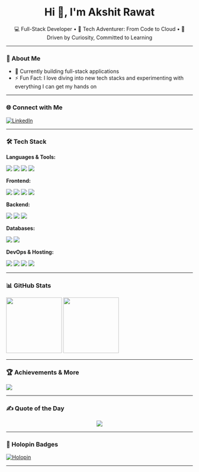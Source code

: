 <h1 align="center">Hi 👋, I'm Akshit Rawat</h1>

<p align="center">
  💻 Full-Stack Developer • 🌱 Tech Adventurer: From Code to Cloud • 🎯 Driven by Curiosity, Committed to Learning
</p>

---

### 🚀 About Me
- 🔭 Currently building full-stack applications
- ⚡ Fun Fact: I love diving into new tech stacks and experimenting with everything I can get my hands on

---

### 🌐 Connect with Me

<p align="left">
  <a href="https://www.linkedin.com/in/akshitrawat21/" target="_blank">
    <img alt="LinkedIn" src="https://img.shields.io/badge/LinkedIn-0077B5.svg?style=flat-square&logo=linkedin&logoColor=white"/>
  </a>
</p>

---

### 🛠️ Tech Stack

**Languages & Tools:**

<p>
  <img src="https://img.shields.io/badge/JavaScript-F7DF1E?style=flat&logo=javascript&logoColor=black"/>
  <img src="https://img.shields.io/badge/TypeScript-007ACC?style=flat&logo=typescript&logoColor=white"/>
  <img src="https://img.shields.io/badge/Python-3776AB?style=flat&logo=python&logoColor=white"/>
  <img src="https://img.shields.io/badge/C++-00599C?style=flat&logo=c%2B%2B&logoColor=white"/>
</p>

**Frontend:**

<p>
  <img src="https://img.shields.io/badge/React-20232A?style=flat&logo=react&logoColor=61DAFB"/>
  <img src="https://img.shields.io/badge/Next.js-000000?style=flat&logo=nextdotjs&logoColor=white"/>
  <img src="https://img.shields.io/badge/Chakra UI-319795?style=flat&logo=chakraui&logoColor=white"/>
  <img src="https://img.shields.io/badge/Bootstrap-563D7C?style=flat&logo=bootstrap&logoColor=white"/>
</p>

**Backend:**

<p>
  <img src="https://img.shields.io/badge/Node.js-339933?style=flat&logo=nodedotjs&logoColor=white"/>
  <img src="https://img.shields.io/badge/Express-000000?style=flat&logo=express&logoColor=white"/>
  <img src="https://img.shields.io/badge/Socket.io-010101?style=flat&logo=socket.io&logoColor=white"/>
</p>

**Databases:**

<p>
  <img src="https://img.shields.io/badge/MongoDB-4EA94B?style=flat&logo=mongodb&logoColor=white"/>
  <img src="https://img.shields.io/badge/MySQL-00000F?style=flat&logo=mysql&logoColor=white"/>
</p>

**DevOps & Hosting:**

<p>
  <img src="https://img.shields.io/badge/AWS-FF9900?style=flat&logo=amazonaws&logoColor=white"/>
  <img src="https://img.shields.io/badge/Vercel-000000?style=flat&logo=vercel&logoColor=white"/>
  <img src="https://img.shields.io/badge/Netlify-00C7B7?style=flat&logo=netlify&logoColor=white"/>
  <img src="https://img.shields.io/badge/Firebase-FFCA28?style=flat&logo=firebase&logoColor=black"/>
</p>

---

### 📊 GitHub Stats

<p align="left">
  <img src="https://github-readme-stats.vercel.app/api?username=akshitrawat21&show_icons=true&theme=radical" height="150"/>
  <img src="https://github-readme-streak-stats.herokuapp.com?user=akshitrawat21&theme=radical" height="150"/>
</p>

---

### 🏆 Achievements & More

<p>
  <img src="https://github-profile-trophy.vercel.app/?username=akshitrawat21&theme=onestar&no-frame=true&row=1&column=6"/>
</p>

---

### ✍️ Quote of the Day

<p align="center">
  <img src="https://quotes-github-readme.vercel.app/api?type=horizontal&theme=tokyonight" />
</p>

---

### 📌 Holopin Badges

[![Holopin](https://holopin.me/akshitrawat21)](https://holopin.io/@akshitrawat21)

---

<!-- Minimal and professional, built with ❤️ by Akshit -->
